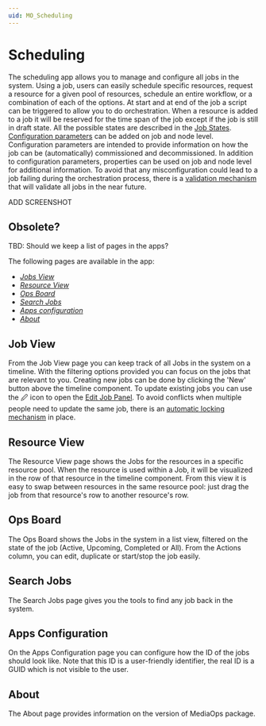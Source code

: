 ```yaml
---
uid: MO_Scheduling
---
```


# Scheduling

The scheduling app allows you to manage and configure all jobs in the system. Using a job, users can easily schedule specific resources, request a resource for a given pool of resources, schedule an entire workflow, or a combination of each of the options. At start and at end of the job a script can be triggered to allow you to do orchestration. When a resource is added to a job it will be reserved for the time span of the job except if the job is still in draft state. All the possible states are described in the [Job States](xref:MO_S_Job_States). [Configuration parameters](xref:MO_S_Configuration) can be added on job and node level. Configuration parameters are intended to provide information on how the job can be (automatically) commissioned and decommissioned. In addition to configuration parameters, properties can be used on job and node level for additional information. To avoid that any misconfiguration could lead to a job failing during the orchestration process, there is a [validation mechanism](xref:MO_S_Job_Validation) that will validate all jobs in the near future.

ADD SCREENSHOT

## Obsolete?

TBD: Should we keep a list of pages in the apps?

The following pages are available in the app:

- [*Jobs View*](#job-view)
- [*Resource View*](#resource-view)
- [*Ops Board*](#ops-board)
- [*Search Jobs*](#search-jobs)
- [*Apps configuration*](#apps-configuration)
- [*About*](#about)

## Job View

From the Job View page you can keep track of all Jobs in the system on a timeline. With the filtering options provided you can focus on the jobs that are relevant to you. Creating new jobs can be done by clicking the 'New' button above the timeline component. To update existing jobs you can use the 🖉 icon to open the [Edit Job Panel](#edit-job-panel). To avoid conflicts when multiple people need to update the same job, there is an [automatic locking mechanism](xref:MO_S_Job_Locking) in place.

## Resource View

The Resource View page shows the Jobs for the resources in a specific resource pool. When the resource is used within a Job, it will be visualized in the row of that resource in the timeline component. From this view it is easy to swap between resources in the same resource pool: just drag the job from that resource's row to another resource's row.

## Ops Board

The Ops Board shows the Jobs in the system in a list view, filtered on the state of the job (Active, Upcoming, Completed or All). From the Actions column, you can edit, duplicate or start/stop the job easily.

## Search Jobs

The Search Jobs page gives you the tools to find any job back in the system.

## Apps Configuration

On the Apps Configuration page you can configure how the ID of the jobs should look like. Note that this ID is a user-friendly identifier, the real ID is a GUID which is not visible to the user.

## About

The About page provides information on the version of MediaOps package.